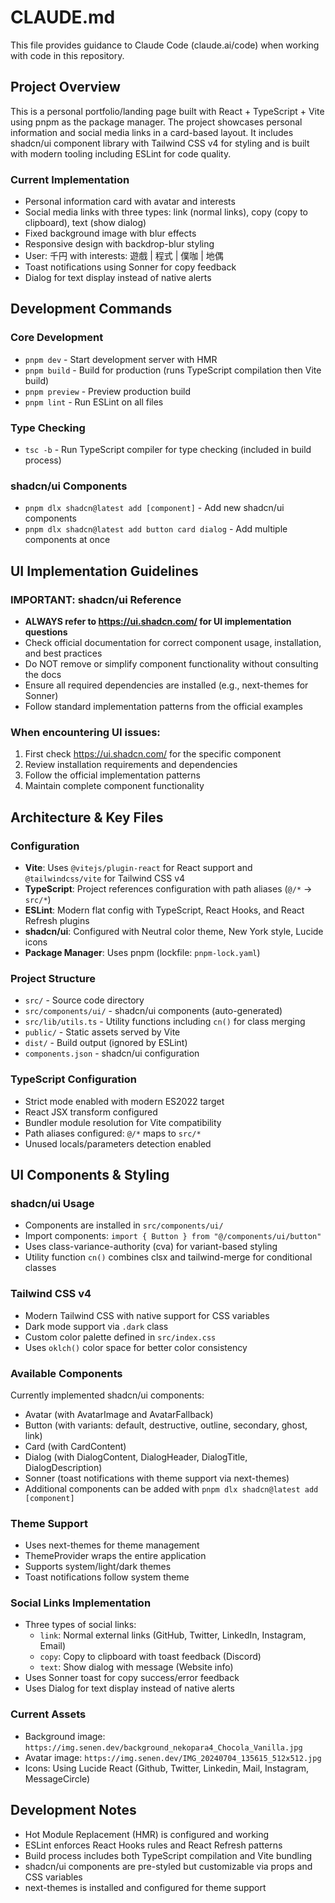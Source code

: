 # CLAUDE.md

This file provides guidance to Claude Code (claude.ai/code) when working with code in this repository.

## Project Overview
This is a personal portfolio/landing page built with React + TypeScript + Vite using pnpm as the package manager. The project showcases personal information and social media links in a card-based layout. It includes shadcn/ui component library with Tailwind CSS v4 for styling and is built with modern tooling including ESLint for code quality.

### Current Implementation
- Personal information card with avatar and interests
- Social media links with three types: link (normal links), copy (copy to clipboard), text (show dialog)
- Fixed background image with blur effects
- Responsive design with backdrop-blur styling
- User: 千円 with interests: 遊戲 | 程式 | 僕咖 | 地偶
- Toast notifications using Sonner for copy feedback
- Dialog for text display instead of native alerts

## Development Commands

### Core Development
- `pnpm dev` - Start development server with HMR
- `pnpm build` - Build for production (runs TypeScript compilation then Vite build)
- `pnpm preview` - Preview production build
- `pnpm lint` - Run ESLint on all files

### Type Checking
- `tsc -b` - Run TypeScript compiler for type checking (included in build process)

### shadcn/ui Components
- `pnpm dlx shadcn@latest add [component]` - Add new shadcn/ui components
- `pnpm dlx shadcn@latest add button card dialog` - Add multiple components at once

## UI Implementation Guidelines

### IMPORTANT: shadcn/ui Reference
- **ALWAYS refer to https://ui.shadcn.com/ for UI implementation questions**
- Check official documentation for correct component usage, installation, and best practices
- Do NOT remove or simplify component functionality without consulting the docs
- Ensure all required dependencies are installed (e.g., next-themes for Sonner)
- Follow standard implementation patterns from the official examples

### When encountering UI issues:
1. First check https://ui.shadcn.com/ for the specific component
2. Review installation requirements and dependencies
3. Follow the official implementation patterns
4. Maintain complete component functionality

## Architecture & Key Files

### Configuration
- **Vite**: Uses `@vitejs/plugin-react` for React support and `@tailwindcss/vite` for Tailwind CSS v4
- **TypeScript**: Project references configuration with path aliases (`@/*` -> `src/*`)
- **ESLint**: Modern flat config with TypeScript, React Hooks, and React Refresh plugins
- **shadcn/ui**: Configured with Neutral color theme, New York style, Lucide icons
- **Package Manager**: Uses pnpm (lockfile: `pnpm-lock.yaml`)

### Project Structure
- `src/` - Source code directory
- `src/components/ui/` - shadcn/ui components (auto-generated)
- `src/lib/utils.ts` - Utility functions including `cn()` for class merging
- `public/` - Static assets served by Vite
- `dist/` - Build output (ignored by ESLint)
- `components.json` - shadcn/ui configuration

### TypeScript Configuration
- Strict mode enabled with modern ES2022 target
- React JSX transform configured
- Bundler module resolution for Vite compatibility
- Path aliases configured: `@/*` maps to `src/*`
- Unused locals/parameters detection enabled

## UI Components & Styling

### shadcn/ui Usage
- Components are installed in `src/components/ui/`
- Import components: `import { Button } from "@/components/ui/button"`
- Uses class-variance-authority (cva) for variant-based styling
- Utility function `cn()` combines clsx and tailwind-merge for conditional classes

### Tailwind CSS v4
- Modern Tailwind CSS with native support for CSS variables
- Dark mode support via `.dark` class
- Custom color palette defined in `src/index.css`
- Uses `oklch()` color space for better color consistency

### Available Components
Currently implemented shadcn/ui components:
- Avatar (with AvatarImage and AvatarFallback)
- Button (with variants: default, destructive, outline, secondary, ghost, link)
- Card (with CardContent)
- Dialog (with DialogContent, DialogHeader, DialogTitle, DialogDescription)
- Sonner (toast notifications with theme support via next-themes)
- Additional components can be added with `pnpm dlx shadcn@latest add [component]`

### Theme Support
- Uses next-themes for theme management
- ThemeProvider wraps the entire application
- Supports system/light/dark themes
- Toast notifications follow system theme

### Social Links Implementation
- Three types of social links:
  - `link`: Normal external links (GitHub, Twitter, LinkedIn, Instagram, Email)
  - `copy`: Copy to clipboard with toast feedback (Discord)
  - `text`: Show dialog with message (Website info)
- Uses Sonner toast for copy success/error feedback
- Uses Dialog for text display instead of native alerts

### Current Assets
- Background image: `https://img.senen.dev/background_nekopara4_Chocola_Vanilla.jpg`
- Avatar image: `https://img.senen.dev/IMG_20240704_135615_512x512.jpg`
- Icons: Using Lucide React (Github, Twitter, Linkedin, Mail, Instagram, MessageCircle)

## Development Notes
- Hot Module Replacement (HMR) is configured and working
- ESLint enforces React Hooks rules and React Refresh patterns
- Build process includes both TypeScript compilation and Vite bundling
- shadcn/ui components are pre-styled but customizable via props and CSS variables
- next-themes is installed and configured for theme support